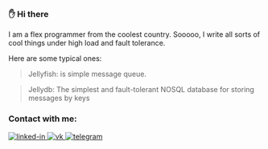 ### :raised_hand: Hi there 
I am a flex programmer from the coolest country. Sooooo, I write all sorts of cool things under high load and fault tolerance.

Here are some typical ones:

>Jellyfish: is simple message queue.

>Jellydb: The simplest and fault-tolerant NOSQL database for storing messages by keys

### Contact with me:
<div id="badges">
  <a href="https://linkedin.com/in/usman-baibikov-9b072422b">
    <img src="https://img.shields.io/badge/LinkedIn-blue?logo=linkedin&logoColor=white&style=for-the-badge" alt="linked-in"/>
  </a>
  <a href="https://vk.com/usmanbaibikov">
    <img src="https://img.shields.io/badge/VK-blue?logo=vk&logoColor=white&style=for-the-badge" alt="vk"/>
  </a>
  <a href="https://t.me/usman_baibikov">
    <img src="https://img.shields.io/badge/telegram-blue?logo=telegram&logoColor=white&style=for-the-badge" alt="telegram"/>
  </a>
</div>
